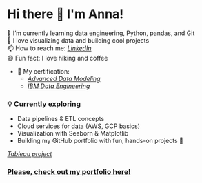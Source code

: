 # Hi there 👋 I'm Anna!

🔭 I’m currently learning data engineering, Python, pandas, and Git  
🌱 I love visualizing data and building cool projects  
📫 How to reach me: *[LinkedIn](https://www.linkedin.com/in/anna-prus-solutions-engineer/)*  
😄 Fun fact: I love hiking and coffee 
- 📝 My certification:
  - *[Advanced Data Modeling](https://www.coursera.org/account/accomplishments/certificate/0QSM3MJL9NDV)*  
  - *[IBM Data Engineering](https://www.coursera.org/account/accomplishments/certificate/S5W3SODDVLSO)*

### 💡 Currently exploring

- Data pipelines & ETL concepts  
- Cloud services for data (AWS, GCP basics)  
- Visualization with Seaborn & Matplotlib  
- Building my GitHub portfolio with fun, hands-on projects 🚀

 *[Tableau project](https://public.tableau.com/app/profile/anna.prus8703/viz/Book1_17449975232300/Dashboard1?publish=yes)*
  
### [Please, check out my portfolio here!](https://github.com/AnnaPrus/Portfolio)

